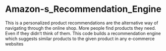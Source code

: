 # Amazon-s_Recommendation_Engine
This is a personalized product recommendations are the alternative way of navigating through the online shop. More people find products they need. Even if they didn’t think of them. This code builds a recommendation engine which suggests similar products to the given product  in any e-commerce websites
